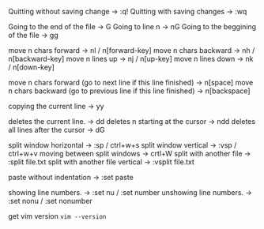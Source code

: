 Quitting without saving change     -> :q!
Quitting with saving changes       -> :wq

Going to the end of the file       -> G
Going to line n                    -> nG
Going to the beggining of the file -> gg

move n chars forward               -> nl / n[forward-key]
move n chars backward              -> nh / n[backward-key]
move n lines up                    -> nj / n[up-key]
move n lines down                  -> nk / n[down-key]

move n chars forward (go to next line if this line finished)
                                   -> n[space]
move n chars backward (go to previous line if this line finished)
                                   -> n[backspace]
                                   
copying the current line           -> yy

deletes the current line.          -> dd
deletes n starting at the cursor   -> ndd 
deletes all lines after the cursor -> dG 

split window horizontal            -> :sp    / ctrl+w+s
split window vertical              -> :vsp   /  ctrl+w+v
moving between split windows       -> crtl+W
split with another file            -> :split file.txt
split with another file vertical   -> :vsplit file.txt

paste without indentation          -> :set paste

showing line numbers.              -> :set nu / :set number
unshowing line numbers.            -> :set nonu / :set nonumber

get vim version
`vim --version`